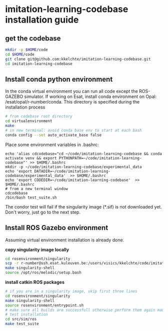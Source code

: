 # imitation-learning-codebase installation guide

## get the codebase

```bash
mkdir -p $HOME/code
cd $HOME/code 
git clone git@github.com:kkelchte/imitation-learning-codebase.git
cd imitation-learning-codebase
```

## Install conda python environment
In the conda virtual environment you can run all code except the ROS-GAZEBO simulator.
If working on Esat, install conda environment on Opal: /esat/opal/r-number/conda.
This directory is specified during the installation process

```bash
# from codebase root directory
cd virtualenvironment
make 
# in new terminal: avoid conda base env to start at each bash
conda config --set auto_activate_base false
```

Place some environment variables in .bashrc:

```
echo 'alias cdcodebase="cd ~/code/imitation-learning-codebase && conda activate venv && export PYTHONPATH=~/code/imitation-learning-codebase"' >> $HOME/.bashrc
mkdir -p ~/code/imitation-learning-codebase/experimental_data
echo 'export DATADIR=~/code/imitation-learning-codebase/experimental_data'  >> $HOME/.bashrc
echo 'export CODEDIR=~/code/imitation-learning-codebase'  >> $HOME/.bashrc
# from a new terminal window
cdcodebase
/bin/bash test_suite.sh
```
The condor test will fail if the singularity image (*.sif) is not downloaded yet. Don't worry, just go to the next step.

## Install ROS Gazebo environment

Assuming virtual environment installation is already done.

__copy singularity image locally__

```bash
cd rosenvironment/singularity
scp -r r-number@ssh.esat.kuleuven.be:/users/visics/kkelchte/code/imitation-learning-codebase/rosenvironment/singularity/image-$(cat VERSION).sif .
make singularity-shell
source /opt/ros/melodic/setup.bash
```

__install catkin ROS packages__

```bash
# if you are in a singularity image, skip first three lines
cd rosenvironment/singularity
make singularity-shell
source rosenvironment/entrypoint.sh
# make sure all builds are successfull otherwise perform them again manually. See troubleshoot in src/sim/ros/README.md
# test installation
cd src/sim/ros
make test_suite
```

